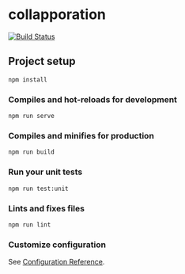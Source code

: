 # collapporation

[![Build Status](https://travis-ci.org/Tomdatbenik/Collapporation-Frontend.svg?branch=master)](https://travis-ci.org/Tomdatbenik/Collapporation-Frontend)

## Project setup
```
npm install
```

### Compiles and hot-reloads for development
```
npm run serve
```

### Compiles and minifies for production
```
npm run build
```

### Run your unit tests
```
npm run test:unit
```

### Lints and fixes files
```
npm run lint
```

### Customize configuration
See [Configuration Reference](https://cli.vuejs.org/config/).
